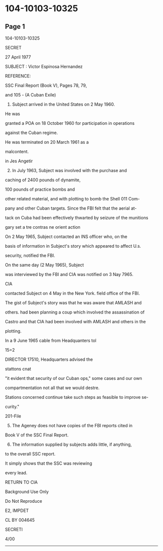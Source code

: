 # 104-10103-10325

## Page 1

104-10103-10325

SECRET

27 April 1977

SUBJECT : Victor Espinosa Hernandez

REFERENCE:

SSC Final Report (Book V), Pages 78, 79,

and 105 - (A Cuban Exile)

1. Subject arrived in the United States on 2 May 1960.

He was

granted a POA on 18 October 1960 for participation in operations

against the Cuban regime.

He was terminated on 20 March 1961 as a

malcontent.

in Jes Angetir

2. In July 1963, Subject was involved with the purchase and

caching of 2400 pounds of dynamite,

100 pounds of practice bombs and

other related material, and with plotting to bomb the Shell 011 Com-

pany and other Cuban targets. Since the FBI felt that the aerial at-

tack on Cuba had been effectively thwarted by seizure of the munitions

gary set a tre contras ne orient action

On 2 May 1965, Subject contacted an INS officer who, on the

basis of information in Subject's story which appeared to affect U.s.

security, notified the FBI.

On the same day (2 May 1965), Subject

was interviewed by the FBI and CIA was notified on 3 Nay 7965.

CIA

contacted Subject on 4 May in the New York. field office of the FBI.

The gist of Subject's story was that he was aware that AMLASH and

others. had been planning a coup which involved the assassination of

Castro and that CIA had been involved with AMLASH and others in the

plotting.

In a 9 June 1965 cable from Headquanters tol

15=2

DIRECTOR 17510, Headquarters advised the

stattons cnat

"it evident that security of our Cuban ops," some cases and our own

compartmentation not all that we would destre.

Stations concerned continue take such steps as feasible to improve se-

curity."

201-File

5. The Ageney does not have copies of the FBI reports cited in

Book V of the SSC Final Report.

6. The information supplied by subjects adds little, if anything,

to the overall SSC report.

It simply shows that the SSC was reviewing

every lead.

RETURN TO CIA

Background Use Only

Do Not Reproduce

E2, IMPDET

CL BY 004645

SECRETI

4/00

---

